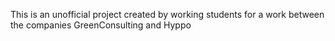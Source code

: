 This is an unofficial project created by working students for a work between the companies GreenConsulting and Hyppo
